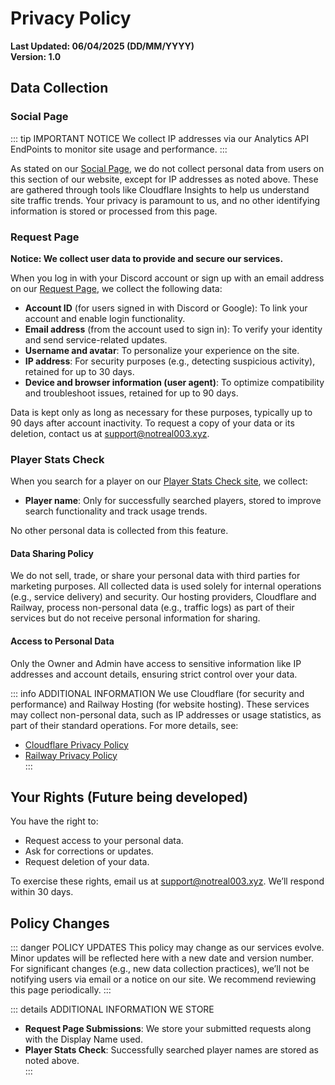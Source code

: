 # Privacy Policy
**Last Updated: 06/04/2025 (DD/MM/YYYY)**  
**Version: 1.0**

## Data Collection

### Social Page

::: tip IMPORTANT NOTICE
We collect IP addresses via our Analytics API EndPoints to monitor site usage and performance.
:::

As stated on our [Social Page](https://notreal003.github.io/social), we do not collect personal data from users on this section of our website, except for IP addresses as noted above. These are gathered through tools like Cloudflare Insights to help us understand site traffic trends. Your privacy is paramount to us, and no other identifying information is stored or processed from this page.

### Request Page

**Notice: We collect user data to provide and secure our services.**

When you log in with your Discord account or sign up with an email address on our [Request Page](https://request.notreal003.org), we collect the following data:

- **Account ID** (for users signed in with Discord or Google): To link your account and enable login functionality.
- **Email address** (from the account used to sign in): To verify your identity and send service-related updates.
- **Username and avatar**: To personalize your experience on the site.
- **IP address**: For security purposes (e.g., detecting suspicious activity), retained for up to 30 days.
- **Device and browser information (user agent)**: To optimize compatibility and troubleshoot issues, retained for up to 90 days.

Data is kept only as long as necessary for these purposes, typically up to 90 days after account inactivity. To request a copy of your data or its deletion, contact us at [support@notreal003.xyz](mailto:support@notreal003.org).

### Player Stats Check

When you search for a player on our [Player Stats Check site](https://notreal003.github.io/player), we collect:

- **Player name**: Only for successfully searched players, stored to improve search functionality and track usage trends.

No other personal data is collected from this feature.

#### Data Sharing Policy

We do not sell, trade, or share your personal data with third parties for marketing purposes. All collected data is used solely for internal operations (e.g., service delivery) and security. Our hosting providers, Cloudflare and Railway, process non-personal data (e.g., traffic logs) as part of their services but do not receive personal information for sharing.

#### Access to Personal Data

Only the Owner and Admin have access to sensitive information like IP addresses and account details, ensuring strict control over your data.

::: info ADDITIONAL INFORMATION
We use Cloudflare (for security and performance) and Railway Hosting (for website hosting). These services may collect non-personal data, such as IP addresses or usage statistics, as part of their standard operations. For more details, see:  
- [Cloudflare Privacy Policy](https://www.cloudflare.com/privacypolicy/)  
- [Railway Privacy Policy](https://railway.app/legal/privacy)  
:::

## Your Rights (Future being developed)

You have the right to:  
- Request access to your personal data.  
- Ask for corrections or updates.  
- Request deletion of your data.  

To exercise these rights, email us at [support@notreal003.xyz](mailto:support@notreal003.org). We’ll respond within 30 days.

## Policy Changes

::: danger POLICY UPDATES
This policy may change as our services evolve. Minor updates will be reflected here with a new date and version number. For significant changes (e.g., new data collection practices), we’ll not be notifying users via email or a notice on our site. We recommend reviewing this page periodically.
:::

::: details ADDITIONAL INFORMATION WE STORE
- **Request Page Submissions**: We store your submitted requests along with the Display Name used.
- **Player Stats Check**: Successfully searched player names are stored as noted above.  
:::
